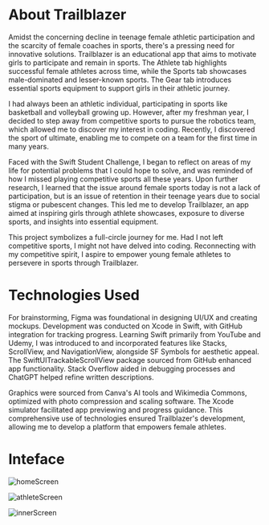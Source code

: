 
# About Trailblazer
Amidst the concerning decline in teenage female athletic participation and the scarcity of female coaches in sports, there's a pressing need for innovative solutions. Trailblazer is an educational app that aims to motivate girls to participate and remain in sports. The Athlete tab highlights successful female athletes across time, while the Sports tab showcases male-dominated and lesser-known sports. The Gear tab introduces essential sports equipment to support girls in their athletic journey. 

I had always been an athletic individual, participating in sports like basketball and volleyball growing up. However, after my freshman year, I decided to step away from competitive sports to pursue the robotics team, which allowed me to discover my interest in coding. Recently, I discovered the sport of ultimate, enabling me to compete on a team for the first time in many years. 

Faced with the Swift Student Challenge, I began to reflect on areas of my life for potential problems that I could hope to solve, and was reminded of how I missed playing competitive sports all these years. Upon further research, I learned that the issue around female sports today is not a lack of participation, but is an issue of retention in their teenage years due to social stigma or pubescent changes. This led me to develop Trailblazer, an app aimed at inspiring girls through athlete showcases, exposure to diverse sports, and insights into essential equipment.

This project symbolizes a full-circle journey for me. Had I not left competitive sports, I might not have delved into coding. Reconnecting with my competitive spirit, I aspire to empower young female athletes to persevere in sports through Trailblazer.

# Technologies Used 
For brainstorming, Figma was foundational in designing UI/UX and creating mockups. Development was conducted on Xcode in Swift, with GitHub integration for tracking progress. Learning Swift primarily from YouTube and Udemy, I was introduced to and incorporated features like Stacks, ScrollView, and NavigationView, alongside SF Symbols for aesthetic appeal. The SwiftUITrackableScrollView package sourced from GitHub enhanced app functionality. Stack Overflow aided in debugging processes and ChatGPT helped refine written descriptions.

Graphics were sourced from Canva's AI tools and Wikimedia Commons, optimized with photo compression and scaling software. The Xcode simulator facilitated app previewing and progress guidance. This comprehensive use of technologies ensured Trailblazer's development, allowing me to develop a platform that empowers female athletes. 

# Inteface

![homeScreen](https://github.com/alvinacchow/sportsApp/assets/127649620/e74caf13-0142-4437-a11c-9117b6795be9)

![athleteScreen](https://github.com/alvinacchow/sportsApp/assets/127649620/970bbc3e-24e3-4e33-ad3c-7a6fc502c6f6)

![innerScreen](https://github.com/alvinacchow/sportsApp/assets/127649620/169b0472-31e2-43be-857c-84f894a780d7)
